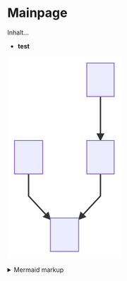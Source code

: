 # Mainpage


Inhalt...
* **test**

<!-- generated by mermaid compile action - START -->
![~mermaid diagram 1~](/docs/images/docs_mainpage-md-1.svg)
<details>
  <summary>Mermaid markup</summary>

```mermaid
graph TD;
    A-->B;
    C-->D;
    B-->D;
```

</details>
<!-- generated by mermaid compile action - END -->


